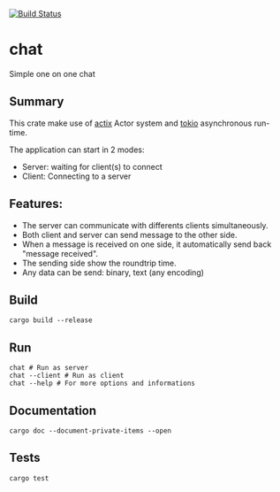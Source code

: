[![Build Status](https://travis-ci.org/sebastiencs/chat.svg?branch=master)](https://travis-ci.org/sebastiencs/chat)

# chat
Simple one on one chat

## Summary
This crate make use of [actix](https://actix.rs/) Actor system and [tokio](https://tokio.rs/) asynchronous run-time.

The application can start in 2 modes:
- Server: waiting for client(s) to connect
- Client: Connecting to a server

## Features:
- The server can communicate with differents clients simultaneously.  
- Both client and server can send message to the other side.  
- When a message is received on one side, it automatically send back "message received".  
- The sending side show the roundtrip time.  
- Any data can be send: binary, text (any encoding)  

## Build
```shell
cargo build --release
```

## Run
```shell
chat # Run as server
chat --client # Run as client
chat --help # For more options and informations
```

## Documentation
```shell
cargo doc --document-private-items --open
```

## Tests
```shell
cargo test
```
